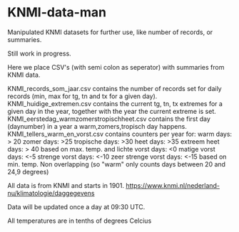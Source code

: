 # KNMI-data-man
Manipulated KNMI datasets for further use, like number of records, or summaries.

Still work in progress.

Here we place CSV's (with semi colon as seperator) with summaries from KNMI data.

KNMI_records_som_jaar.csv contains the number of records set for daily records (min, max for tg, tn and tx for a given day).
KNMI_huidige_extremen.csv contains the current tg, tn, tx extremes for a given day in the year, together with the year the current extreme is set.
KNMI_eerstedag_warmzomerstropischheet.csv contains the first day (daynumber) in a year a warm,zomers,tropisch day happens.
KNMI_tellers_warm_en_vorst.csv contains counters per year for:
warm days: > 20
zomer days: >25
tropische days: >30
heet days: >35
extreem heet days: > 40
based on max. temp.
and
lichte vorst days: <0
matige vorst days: <-5
strenge vorst days: <-10
zeer strenge vorst days: <-15
based on min. temp. 
Non overlapping (so "warm" only counts days between 20 and 24,9 degrees)


All data is from KNMI and starts in 1901.
https://www.knmi.nl/nederland-nu/klimatologie/daggegevens

Data will be updated once a day at 09:30 UTC.

All temperatures are in tenths of degrees Celcius
